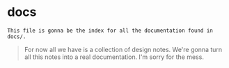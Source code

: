 # docs

```
This file is gonna be the index for all the documentation found in docs/.
```

> For now all we have is a collection of design notes. 
> We're gonna turn all this notes into a real documentation.
> I'm sorry for the mess.
 


